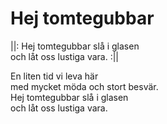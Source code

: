# Hej tomtegubbar
||: Hej tomtegubbar slå i glasen  
och låt oss lustiga vara. :||  

En liten tid vi leva här  
med mycket möda och stort besvär.  
Hej tomtegubbar slå i glasen  
och låt oss lustiga vara.  